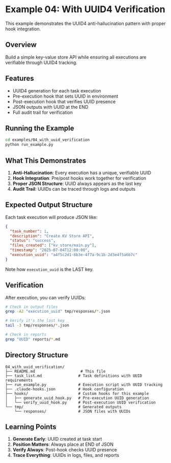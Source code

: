 # Example 04: With UUID4 Verification

This example demonstrates the UUID4 anti-hallucination pattern with proper hook integration.

## Overview

Build a simple key-value store API while ensuring all executions are verifiable through UUID4 tracking.

## Features

- UUID4 generation for each task execution
- Pre-execution hook that sets UUID in environment
- Post-execution hook that verifies UUID presence
- JSON outputs with UUID at the END
- Full audit trail for verification

## Running the Example

```bash
cd examples/04_with_uuid_verification
python run_example.py
```

## What This Demonstrates

1. **Anti-Hallucination**: Every execution has a unique, verifiable UUID
2. **Hook Integration**: Pre/post hooks work together for verification
3. **Proper JSON Structure**: UUID always appears as the last key
4. **Audit Trail**: UUIDs can be traced through logs and outputs

## Expected Output Structure

Each task execution will produce JSON like:

```json
{
  "task_number": 1,
  "description": "Create KV Store API",
  "status": "success",
  "files_created": ["kv_store/main.py"],
  "timestamp": "2025-07-04T12:00:00",
  "execution_uuid": "a4f5c2d1-8b3e-4f7a-9c1b-2d3e4f5a6b7c"
}
```

Note how `execution_uuid` is the LAST key.

## Verification

After execution, you can verify UUIDs:

```bash
# Check in output files
grep -A2 "execution_uuid" tmp/responses/*.json

# Verify it's the last key
tail -3 tmp/responses/*.json

# Check in reports
grep "UUID" reports/*.md
```

## Directory Structure

```
04_with_uuid_verification/
├── README.md                    # This file
├── task_list.md                # Task definitions with UUID requirements
├── run_example.py              # Execution script with UUID tracking
├── .claude-hooks.json          # Hook configuration
├── hooks/                      # Custom hooks for this example
│   ├── generate_uuid_hook.py   # Pre-execution UUID generation
│   └── verify_uuid_hook.py     # Post-execution UUID verification
└── tmp/                        # Generated outputs
    └── responses/              # JSON files with UUIDs
```

## Learning Points

1. **Generate Early**: UUID created at task start
2. **Position Matters**: Always place at END of JSON
3. **Verify Always**: Post-hook checks UUID presence
4. **Trace Everything**: UUIDs in logs, files, and reports
